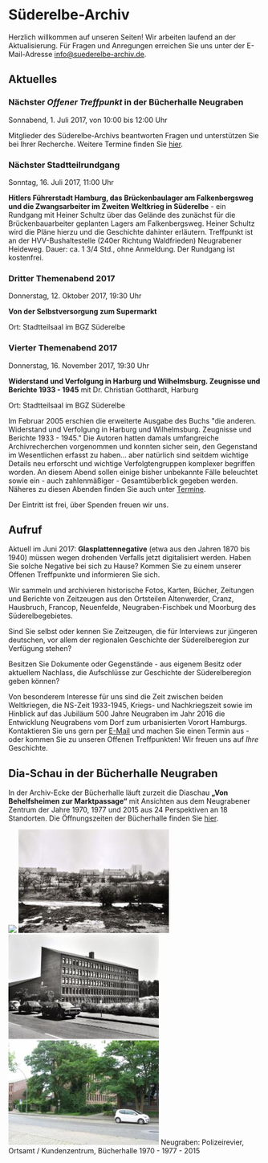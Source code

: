 # Süderelbe-Archiv

Herzlich willkommen auf unseren Seiten! Wir arbeiten laufend an der
Aktualisierung. Für Fragen und Anregungen erreichen Sie uns unter der
E-Mail-Adresse [info@suederelbe-archiv.de](mailto:info@suederelbe-archiv.de).

## Aktuelles

### Nächster *Offener Treffpunkt* in der Bücherhalle Neugraben

Sonnabend, 1. Juli 2017, von 10:00 bis 12:00 Uhr

Mitglieder des Süderelbe-Archivs beantworten Fragen und unterstützen Sie
bei Ihrer Recherche. Weitere Termine finden Sie [hier](/4.html).

### Nächster Stadtteilrundgang

Sonntag, 16. Juli 2017, 11:00 Uhr

**Hitlers Führerstadt Hamburg, das Brückenbaulager am Falkenbergsweg und
die Zwangsarbeiter im Zweiten Weltkrieg in Süderelbe** - ein Rundgang
mit Heiner Schultz über das Gelände des zunächst für die
Brückenbauarbeiter geplanten Lagers am Falkenbergsweg. Heiner Schultz
wird die Pläne hierzu und die Geschichte dahinter erläutern. Treffpunkt
ist an der HVV-Bushaltestelle (240er Richtung Waldfrieden) Neugrabener
Heideweg. Dauer: ca. 1 3/4 Std., ohne Anmeldung. Der Rundgang ist
kostenfrei.

### Dritter Themenabend 2017

Donnerstag, 12. Oktober 2017, 19:30 Uhr

**Von der Selbstversorgung zum Supermarkt**

Ort: Stadtteilsaal im BGZ Süderelbe

### Vierter Themenabend 2017

Donnerstag, 16. November 2017, 19:30 Uhr

**Widerstand und Verfolgung in Harburg und Wilhelmsburg. Zeugnisse und Berichte 1933 -
1945** mit Dr. Christian Gotthardt, Harburg

Ort: Stadtteilsaal im BGZ Süderelbe

Im Februar 2005 erschien die erweiterte Ausgabe des Buchs "die
anderen. Widerstand und Verfolgung in Harburg und Wilhelmsburg.
Zeugnisse und Berichte 1933 - 1945." Die Autoren hatten damals
umfangreiche Archivrecherchen vorgenommen und konnten sicher sein, den
Gegenstand im Wesentlichen erfasst zu haben... aber natürlich sind
seitdem wichtige Details neu erforscht und wichtige Verfolgtengruppen
komplexer begriffen worden. An diesem Abend sollen einige bisher
unbekannte Fälle beleuchtet sowie ein - auch zahlenmäßiger -
Gesamtüberblick gegeben werden. Näheres zu diesen Abenden finden Sie
auch unter [Termine](/4.html).

Der Eintritt ist frei, über Spenden freuen wir uns.

## Aufruf

Aktuell im Juni 2017: **Glasplattennegative** (etwa aus den Jahren 1870
bis 1940) müssen wegen drohenden Verfalls jetzt digitalisiert werden.
Haben Sie solche Negative bei sich zu Hause? Kommen Sie zu einem unserer
Offenen Treffpunkte und informieren Sie sich.

Wir sammeln und archivieren historische Fotos, Karten, Bücher, Zeitungen
und Berichte von Zeitzeugen aus den Ortsteilen Altenwerder, Cranz,
Hausbruch, Francop, Neuenfelde, Neugraben-Fischbek und Moorburg des
Süderelbegebietes.

Sind Sie selbst oder kennen Sie Zeitzeugen, die für Interviews zur
jüngeren deutschen, vor allem der regionalen Geschichte der
Süderelberegion zur Verfügung stehen?

Besitzen Sie Dokumente oder Gegenstände - aus eigenem Besitz oder
aktuellem Nachlass, die Aufschlüsse zur Geschichte der Süderelberegion
geben können?

Von besonderem Interesse für uns sind die Zeit zwischen beiden
Weltkriegen, die NS-Zeit 1933-1945, Kriegs- und Nachkriegszeit sowie im
Hinblick auf das Jubiläum 500 Jahre Neugraben im Jahr 2016 die
Entwicklung Neugrabens vom Dorf zum urbanisierten Vorort Hamburgs.
Kontaktieren Sie uns gern per [E-Mail](mailto:info@suederelbe-archiv.de)
und machen Sie einen Termin aus - oder kommen Sie zu unseren Offenen
Treffpunkten! Wir freuen uns auf *Ihre* Geschichte.

## Dia-Schau in der Bücherhalle Neugraben

In der Archiv-Ecke der Bücherhalle läuft zurzeit die Diaschau **„Von
Behelfsheimen zur Marktpassage“** mit Ansichten aus dem Neugrabener
Zentrum der Jahre 1970, 1977 und 2015 aus 24 Perspektiven an 18
Standorten. Die Öffnungszeiten der Bücherhalle finden Sie
[hier](https://www.buecherhallen.de/neugraben).

![](resources/wsb_300x197_10_K.jpg)
![](resources/_wsb_300x203_10_70.jpg)
![](resources/_wsb_300x206_10_77.jpg)
![](resources/_wsb_300x206_10_15.jpg)
Neugraben: Polizeirevier, Ortsamt / Kundenzentrum, Bücherhalle 1970 -
1977 - 2015
